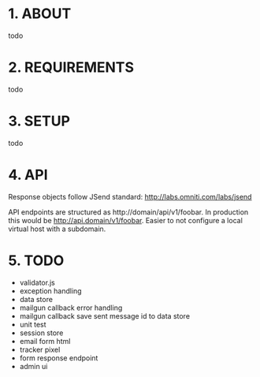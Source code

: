 # 1. ABOUT

todo

# 2. REQUIREMENTS

todo

# 3. SETUP

todo

# 4. API

Response objects follow JSend standard: http://labs.omniti.com/labs/jsend

API endpoints are structured as http://domain/api/v1/foobar. In production this would be http://api.domain/v1/foobar. Easier to not configure a local virtual host with a subdomain.

# 5. TODO

- validator.js
- exception handling
- data store
- mailgun callback error handling
- mailgun callback save sent message id to data store
- unit test
- session store
- email form html
- tracker pixel
- form response endpoint
- admin ui
